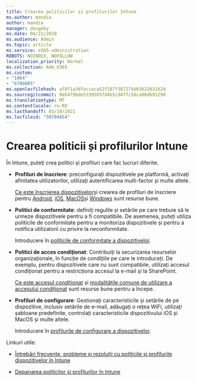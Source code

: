 ```yaml
---
title: Crearea politicilor și profilurilor Intune
ms.author: mandia
author: mandia
manager: dougeby
ms.date: 04/21/2020
ms.audience: Admin
ms.topic: article
ms.service: o365-administration
ROBOTS: NOINDEX, NOFOLLOW
localization_priority: Normal
ms.collection: Adm_O365
ms.custom:
- "1064"
- "6700005"
ms.openlocfilehash: af8f1a3dfaccaca52f187f387274d63b22631b2d
ms.sourcegitcommit: 0eb4f9bde53395b5fd4b5cd4ffc56ca96db91298
ms.translationtype: MT
ms.contentlocale: ro-RO
ms.lasthandoff: 03/10/2021
ms.locfileid: "50704654"
---
```

# <a name="creating-intune-policy-and-profiles"></a>Crearea politicii și profilurilor Intune

În Intune, puteți crea politici și profiluri care fac lucruri diferite.

- **Profiluri de înscriere**: preconfigurați dispozitivele pe platformă, activați afinitatea utilizatorilor, utilizați autentificarea multi-factor și multe altele.

  [Ce este înscrierea dispozitivelor](https://docs.microsoft.com/intune/device-enrollment)și crearea de profiluri de înscriere pentru [Android](https://docs.microsoft.com/intune/android-enroll), [iOS](https://docs.microsoft.com/intune/ios-enroll), [MacOS](https://docs.microsoft.com/intune/macos-enroll)și [Windows](https://docs.microsoft.com/intune/windows-enrollment-methods) sunt resurse bune.

- **Politici de conformitate**: definiți regulile și setările pe care trebuie să le urmeze dispozitivele pentru a fi compatibile. De asemenea, puteți utiliza politicile de conformitate pentru a monitoriza dispozitivele și pentru a notifica utilizatorii cu privire la neconformitate.

  Introducere în [politicile de conformitate a dispozitivelor](https://docs.microsoft.com/intune/device-compliance-get-started).
- **Politici de acces condiționat**: Contribuiți la securizarea resurselor organizaționale, în funcție de condițiile pe care le introduceți. De exemplu, pentru dispozitivele care nu sunt compatibile, utilizați accesul condiționat pentru a restricționa accesul la e-mail și la SharePoint.

  [Ce este accesul condiționat](https://docs.microsoft.com/intune/conditional-access) și [modalitățile comune de utilizare a accesului condiționat](https://docs.microsoft.com/intune/conditional-access-intune-common-ways-use) sunt resurse bune pentru a începe.

- **Profiluri de configurare**: Gestionați caracteristicile și setările de pe dispozitive, inclusiv setările de e-mail, adăugați o rețea WiFi, utilizați șabloane predefinite, controlați caracteristicile dispozitivului iOS și MacOS și multe altele.

  Introducere în [profilurile de configurare a dispozitivelor](https://docs.microsoft.com/intune/device-profiles).

Linkuri utile:

- [Întrebări frecvente, probleme și rezoluții cu politicile și profilurile dispozitivelor în Intune](https://docs.microsoft.com/intune/device-profile-troubleshoot)

- [Depanarea politicilor și profilurilor în Intune](https://docs.microsoft.com/troubleshoot/mem/intune/troubleshoot-policies-in-microsoft-intune)
